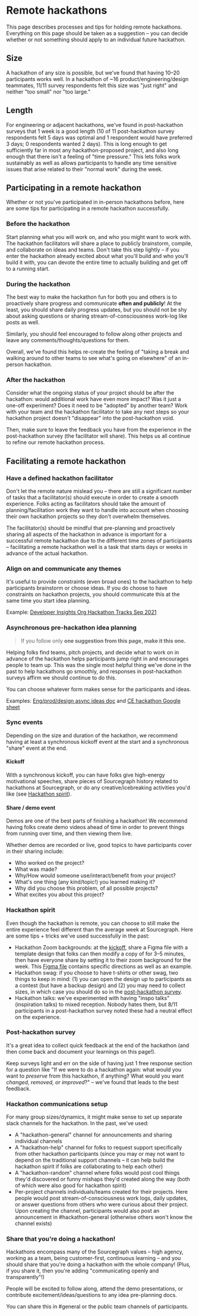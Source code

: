 # Remote hackathons

This page describes processes and tips for holding remote hackathons. Everything on this page should be taken as a suggestion – you can decide whether or not something should apply to an individual future hackathon.

## Size

A hackathon of any size is possible, but we've found that having 10–20 participants works well. In a hackathon of ~16 product/engineering/design teammates, 11/11 survey respondents felt this size was "just right" and neither "too small" nor "too large."

## Length

For engineering or adjacent hackathons, we've found in post-hackathon surveys that 1 week is a good length (10 of 11 post-hackathon survey respondents felt 5 days was optimal and 1 respondent would have preferred 3 days; 0 respondents wanted 2 days). This is long enough to get sufficiently far in most any hackathon-proposed project, and also long enough that there isn't a feeling of "time pressure." This lets folks work sustainably as well as allows participants to handle any time sensitive issues that arise related to their "normal work" during the week.

## Participating in a remote hackathon

Whether or not you've participated in in-person hackathons before, here are some tips for participating in a remote hackathon successfully.

### Before the hackathon

Start planning what you will work on, and who you might want to work with. The hackathon facilitators will share a place to publicly brainstorm, compile, and collaborate on ideas and teams. Don't take this step lightly – if you enter the hackathon already excited about what you'll build and who you'll build it with, you can devote the entire time to actually building and get off to a running start.

### During the hackathon

The best way to make the hackathon fun for both you and others is to proactively share progress and communicate **often and publicly**! At the least, you should share daily progress updates, but you should not be shy about asking questions or sharing stream-of-consciousness work-log like posts as well.

Similarly, you should feel encouraged to follow along other projects and leave any comments/thoughts/questions for them.

Overall, we've found this helps re-create the feeling of "taking a break and walking around to other teams to see what's going on elsewhere" of an in-person hackathon.

### After the hackathon

Consider what the ongoing status of your project should be after the hackathon: would additional work have even more impact? Was it just a one-off experiment? Does it need to be "adopted" by another team? Work with your team and the hackathon facilitator to take any next steps so your hackathon project doesn't "disappear" into the post-hackathon void.

Then, make sure to leave the feedback you have from the experience in the post-hackathon survey (the facilitator will share). This helps us all continue to refine our remote hackathon process.

## Facilitating a remote hackathon

### Have a defined hackathon facilitator

Don't let the remote nature mislead you – there are still a significant number of tasks that a facilitator(s) should execute in order to create a smooth experience. Folks acting as facilitators should take the amount of planning/facilitation work they want to handle into account when choosing their own hackathon projects so they don't overwhelm themselves.

The facilitator(s) should be mindful that pre-planning and proactively sharing all aspects of the hackathon in advance is important for a successful remote hackathon due to the different time zones of participants – facilitating a remote hackathon well is a task that starts days or weeks in advance of the actual hackathon.

### Align on and communicate any themes

It's useful to provide constraints (even broad ones) to the hackathon to help participants brainstorm or choose ideas. If you do choose to have constraints on hackathon projects, you should communicate this at the same time you start idea planning.

Example: [Developer Insights Org Hackathon Tracks Sep 2021](https://docs.google.com/presentation/d/1zc4BvNI1JWEerG8i7qRqChcNKBOv2FoQDP3a0DVTlJA/edit#slide=id.geb4d1403a8_0_0)

### Asynchronous pre-hackathon idea planning

> If you follow only **one suggestion from this page, make it this one.**

Helping folks find teams, pitch projects, and decide what to work on in advance of the hackathon helps participants jump right in and encourages people to team up. This was the single most helpful thing we've done in the past to help hackathons go smoothly, and responses in post-hackathon surveys affirm we should continue to do this.

You can choose whatever form makes sense for the participants and ideas.

Examples: [Eng/prod/design async ideas doc](https://docs.google.com/document/d/1tPVFADGGp9uetgEQ0Agmpa-W_L11v3R1_UEsv5nzqjA/edit#heading=h.rddn8jkzwxg7) and [CE hackathon Google sheet](https://docs.google.com/spreadsheets/d/1R1BOmUBAOA6Mmt25rx75Lmfh4R-OIqgArD-0gHRD11M/edit#gid=0)

### Sync events

Depending on the size and duration of the hackathon, we recommend having at least a synchronous kickoff event at the start and a synchronous "share" event at the end.

#### Kickoff

With a synchronous kickoff, you can have folks give high-energy motivational speeches, share pieces of Sourcegraph history related to hackathons at Sourcegraph, or do any creative/icebreaking activities you'd like (see [Hackathon spirit](#hackathon-spirit)).

#### Share / demo event

Demos are one of the best parts of finishing a hackathon! We recommend having folks create demo videos ahead of time in order to prevent things from running over time, and then viewing them live.

Whether demos are recorded or live, good topics to have participants cover in their sharing include:

- Who worked on the project?
- What was made?
- Why/How would someone use/interact/benefit from your project?
- What's one thing (any kind/topic!) you learned making it?
- Why did you choose this problem, of all possible projects?
- What excites you about this project?

### Hackathon spirit

Even though the hackathon is remote, you can choose to still make the entire experience feel different than the average week at Sourcegraph. Here are some tips + tricks we've used successfully in the past:

- Hackathon Zoom backgrounds: at the [kickoff](#kickoff), share a Figma file with a template design that folks can then modify a copy of for 3–5 minutes, then have everyone share by setting it to their zoom background for the week. This [Figma file](https://www.figma.com/file/8Rvufqt6G4l0r809oJp0cU/Hackathon-Backgrounds?node-id=0%3A1) contains specific directions as well as an example.
- Hackathon swag: if you choose to have t-shirts or other swag, two things to keep in mind: (1) you can open the design up to participants as a contest (but have a backup design) and (2) you may need to collect sizes, in which case you should do so in the [post-hackathon survey](#post-hackathon-survey).
- Hackathon talks: we've experimented with having "inspo talks" (inspiration talks) to mixed reception. Nobody hates them, but 8/11 participants in a post-hackathon survey noted these had a neutral effect on the experience.

### Post-hackathon survey

It's a great idea to collect quick feedback at the end of the hackathon (and then come back and document your learnings on this page!).

Keep surveys light and err on the side of having just 1 free response section for a question like "If we were to do a hackathon again: what would you want to _preserve_ from this hackathon, if anything? What would you want _changed, removed, or improved_?" – we've found that leads to the best feedback.

### Hackathon communications setup

For many group sizes/dynamics, it might make sense to set up separate slack channels for the hackathon. In the past, we've used:

- A "hackathon-general" channel for announcements and sharing individual channels
- A "hackathon-help" channel for folks to request support specifically from other hackathon participants (since you may or may not want to depend on the traditional support channels – it can help build the hackathon spirit if folks are collaborating to help each other)
- A "hackathon-random" channel where folks would post cool things they'd discovered or funny mishaps they'd created along the way (both of which were also good for hackathon spirit)
- Per-project channels individuals/teams created for their projects. Here people would post stream-of-consciousness work logs, daily updates, or answer questions from others who were curious about their project. Upon creating the channel, participants would also post an announcement in #hackathon-general (otherwise others won't know the channel exists)

### Share that you're doing a hackathon!

Hackathons encompass many of the Sourcegraph values – high agency, working as a team, being customer-first, continuous learning – and you should share that you're doing a hackathon with the whole company! (Plus, if you share it, then you're adding "communicating openly and transparently"!)

People will be excited to follow along, attend the demo presentations, or contribute excitement/ideas/questions to any idea pre-planning docs.

You can share this in #general or the public team channels of participants.
